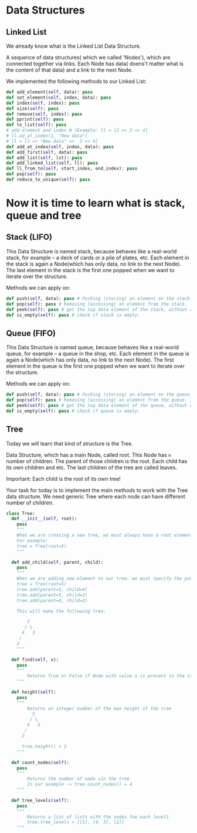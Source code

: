 # Data Structures

## Linked List

We already know what is the Linked List Data Structure.

A sequence of data structures( which we called 'Nodes'), which are connected together via links. Each Node has data( doens't matter what is
the content of that data) and a link to the next Node.

We implemented the following methods to our Linked List:

```python
def add_element(self, data): pass
def set_element(self, index, data): pass
def index(self, index): pass
def size(self): pass
def remove(self, index): pass
def pprint(self): pass
def to_list(self): pass
# add element and index N (Example: ll = [2 => 3 => 4]
# ll.ad_at_index(1, "New data")
# ll = [2 => "New data" =>  3 => 4]
def add_at_index(self, index, data): pass
def add_first(self, data): pass
def add_list(self, lst): pass
def add_linked_list(self, ll): pass
def ll_from_to(self, start_index, end_index): pass
def pop(self): pass
def reduce_to_unique(self): pass
```

# Now it is time to learn what is stack, queue and tree

## Stack (LIFO)

This Data Structure is named stack, because behaves like a real-world stack, for example – a deck of cards or a pile of plates, etc. Each element in the stack is again a Node(which has only data, no link to the next Node). The last element in the stack is the first one popped when we want to iterate over the structure.

Methods we can apply on:

```python
def push(self, data): pass # Pushing (storing) an element on the stack. In Python we can use stack.append(element)
def pop(self): pass # Removing (accessing) an element from the stack.
def peek(self): pass # get the top data element of the stack, without removing it.
def is_empty(self): pass # check if stack is empty.
```

## Queue (FIFO)

This Data Structure is named queue, because behaves like a real-world queue, for example – a queue in the shop, etc. Each element in the queue is again a Node(which has only data, no link to the next Node). The first element in the queue is the first one popped when we want to iterate over the structure.

Methods we can apply on:

```python
def push(self, data): pass # Pushing (storing) an element on the queue. Append!
def pop(self): pass # Removing (accessing) an element from the queue. In Python - queue.popleft() !
def peek(self): pass # get the top data element of the queue, without removing it.
def is_empty(self): pass # check if queue is empty.
```

## Tree

Today we will learn that kind of structure is the Tree.

Data Structure, which has a main Node, called root. This Node has `n` number of children. The parent of those children is the root. Each child has its own children and etc. The last children of the tree are called leaves.

Important: Each child is the root of its own tree!

Your task for today is to implement the main methods to work with the Tree data structure. We need generic Tree where each node can have different number of children.

```python
class Tree:
  def __init__(self, root):
    pass
    """
    When we are creating a new tree, we must always have a root element.
    For example:
    tree = Tree(root=5)
    """

  def add_child(self, parent, child):
    pass
    """
    When we are adding new element to our tree, we must specify the parent:
    tree = Tree(root=5)
    tree.add(parent=5, child=4)
    tree.add(parent=5, child=3)
    tree.add(parent=4, child=2)

    This will make the following tree:

        5
       / \
      4   3
     /
    2
    """

  def find(self, x):
    pass
    """
        Returns True or False if Node with value x is present in the tree
    """

  def height(self):
    pass
    """
        Returns an integer number of the max height of the tree
          5
         / \
        4   3
       /
      2

      tree.height() = 2
    """

  def count_nodes(self):
    pass
    """
        Returns the number of node sin the tree
        In our example -> tree.count_nodes() = 4
    """

  def tree_levels(self):
    pass
    """
        Returns a list of lists with the nodes foe each level1
        tree.tree_levels = [[5], [4, 3], [2]]
    """



```
